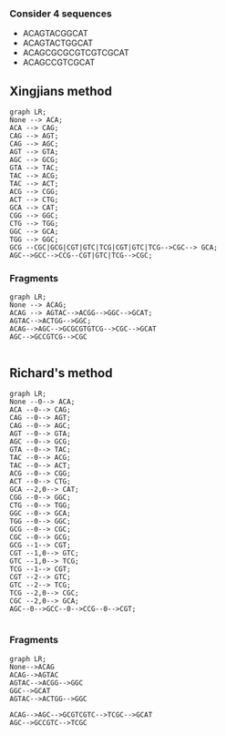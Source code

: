 ### Consider 4 sequences

- ACAGTACGGCAT
- ACAGTACTGGCAT
- ACAGCGCGCGTCGTCGCAT
- ACAGCCGTCGCAT


## Xingjians method

```mermaid
graph LR;
None --> ACA;
ACA --> CAG;
CAG --> AGT;
CAG --> AGC;
AGT --> GTA;
AGC --> GCG;
GTA --> TAC;
TAC --> ACG;
TAC --> ACT;
ACG --> CGG;
ACT --> CTG;
GCA --> CAT;
CGG --> GGC;
CTG --> TGG;
GGC --> GCA;
TGG --> GGC;
GCG --CGC|GCG|CGT|GTC|TCG|CGT|GTC|TCG-->CGC--> GCA;
AGC-->GCC-->CCG--CGT|GTC|TCG-->CGC;
```

### Fragments

```mermaid
graph LR;
None --> ACAG;
ACAG --> AGTAC-->ACGG-->GGC-->GCAT;
AGTAC-->ACTGG-->GGC;
ACAG-->AGC-->GCGCGTGTCG-->CGC-->GCAT
AGC-->GCCGTCG-->CGC


```


## Richard's method

```mermaid
graph LR;
None --0--> ACA;
ACA --0--> CAG;
CAG --0--> AGT;
CAG --0--> AGC;
AGT --0--> GTA;
AGC --0--> GCG;
GTA --0--> TAC;
TAC --0--> ACG;
TAC --0--> ACT;
ACG --0--> CGG;
ACT --0--> CTG;
GCA --2,0--> CAT;
CGG --0--> GGC;
CTG --0--> TGG;
GGC --0--> GCA;
TGG --0--> GGC;
GCG --0--> CGC;
CGC --0--> GCG;
GCG --1--> CGT;
CGT --1,0--> GTC;
GTC --1,0--> TCG;
TCG --1--> CGT;
CGT --2--> GTC;
GTC --2--> TCG;
TCG --2,0--> CGC;
CGC --2,0--> GCA;
AGC--0-->GCC--0-->CCG--0-->CGT;


```
### Fragments
```mermaid
graph LR;
None-->ACAG
ACAG-->AGTAC
AGTAC-->ACGG-->GGC
GGC-->GCAT
AGTAC-->ACTGG-->GGC

ACAG-->AGC-->GCGTCGTC-->TCGC-->GCAT
AGC-->GCCGTC-->TCGC
```